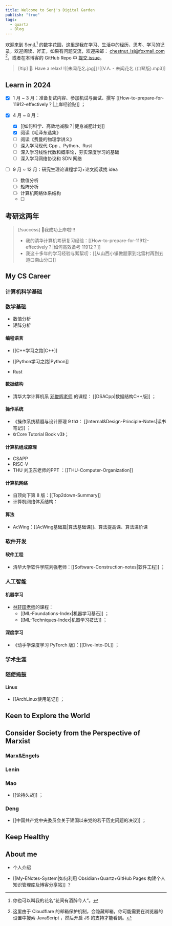 ```yaml
---
title: Welcome to Senj's Digital Garden
publish: "true"
tags:
  - quartz
  - Blog
---
```

欢迎来到 SenjL[^1] 的数字花园，这里是我在学习、生活中的经历、思考、学习的记录，欢迎阅读、斧正，如果有问题交流，欢迎来邮： chestnut_lsj@foxmail.com [^2]，或者在本博客的 GitHub Repo 中 [提交 issue](https://github.com/chestNutLsj/senjl-quartz-space/issues)。

>[!tip] 🎵: Have a relax!
> ![[未闻花名.jpg]]
>![[V.A. - 未闻花名 (口琴版).mp3]]

## Learn in 2024

- [x] 1 月 ~ 3 月：准备复试内容、参加机试与面试、撰写 [[How-to-prepare-for-11912-effectively？|上岸经验贴]] ；

- [x] 4 月 ~ 8 月：
	- [x] [[如何科学、高效地减脂？|健身减肥计划]]
	- [x] 阅读《毛泽东选集》
	- [ ] 阅读《费曼的物理学讲义》
	- [ ] 深入学习现代 Cpp 、Python、Rust
	- [ ] 深入学习线性代数和概率论，夯实深度学习的基础
	- [ ] 深入学习网络协议和 SDN 网络

- [ ] 9 月 ~ 12 月：研究生理论课程学习+论文阅读找 idea
	- [ ] 数值分析
	- [ ] 矩阵分析
	- [ ] 计算机网络体系结构
	- [ ] 

## 考研这两年

>[!success] 🎉我成功上岸啦!!!
>- 我的清华计算机考研复习经验：[[How-to-prepare-for-11912-effectively？|如何高效备考 11912？]]
>- 我这十多年的学习经验与絮絮叨：[[从山西小镇做题家到北雷村再到五道口南山分口]]

## My CS Career

### 计算机科学基础

### 数学基础

- 数值分析
- 矩阵分析

#### 编程语言

- [[C++学习之路|C++]]

- [[Python学习之路|Python]]

- Rust

#### 数据结构

- 清华大学计算机系 [邓俊辉老师](https://dsa.cs.tsinghua.edu.cn/~deng/ds/dsacpp/) 的课程： [[DSACpp|数据结构C++版]] ；

#### 操作系统

- 《操作系统精髓与设计原理 9 th》： [[Internal&Design-Principle-Notes|读书笔记]] ；
- 《rCore Tutorial Book v3》；

#### 计算机组成原理

- CSAPP
- RISC-V
- THU 刘卫东老师的PPT ：[[THU-Computer-Organization]]

#### 计算机网络

- 自顶向下第 8 版：[[Top2down-Summary]]
- 计算机网络体系结构：

#### 算法

- AcWing：[[AcWing基础篇|算法基础课]]、算法提高课、算法进阶课

### 软件开发

#### 软件工程

- 清华大学软件学院刘强老师：[[Software-Construction-notes|软件工程]] ；

### 人工智能

#### 机器学习

- [林轩田老师](https://www.csie.ntu.edu.tw/~htlin/mooc/)的课程：
	- [[ML-Foundations-Index|机器学习基石]] ；
	- [[ML-Techniques-Index|机器学习技法]] ；

#### 深度学习

- 《动手学深度学习 PyTorch 版》：[[Dive-Into-DL]] ；

### 学术生涯

### 随便捣鼓

#### Linux

- [[ArchLinux使用笔记]] ；

## Keen to Explore the World

## Consider Society from the Perspective of Marxist

### Marx&Engels

### Lenin

### Mao

- [[论持久战]] ；

### Deng

- [[中国共产党中央委员会关于建国以来党的若干历史问题的决议]] ；

## Keep Healthy

## About me

- 个人介绍

- [[My-ENotes-System|如何利用 Obsidian+Quartz+GitHub Pages 构建个人知识管理库及博客分享站]] ？

[^1]: 你也可以叫我的花名“花间有酒醉今人”。
[^2]: 这里由于 Cloudflare 的邮箱保护机制，会隐藏邮箱，你可能需要在浏览器的设置中搜索 JavaScript ，然后开启 JS 的支持才能看到。